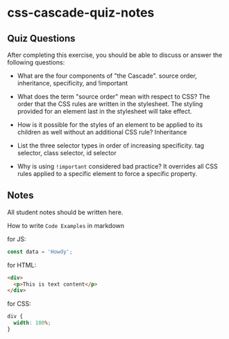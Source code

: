# css-cascade-quiz-notes

## Quiz Questions

After completing this exercise, you should be able to discuss or answer the following questions:

- What are the four components of "the Cascade".
  source order, inheritance, specificity, and !important

- What does the term "source order" mean with respect to CSS?
  The order that the CSS rules are written in the stylesheet. The styling provided for an element last in the stylesheet will take effect.

- How is it possible for the styles of an element to be applied to its children as well without an additional CSS rule?
  Inheritance

- List the three selector types in order of increasing specificity.
  tag selector, class selector, id selector

- Why is using `!important` considered bad practice?
  It overrides all CSS rules applied to a specific element to force a specific property.

## Notes

All student notes should be written here.

How to write `Code Examples` in markdown

for JS:

```javascript
const data = 'Howdy';
```

for HTML:

```html
<div>
  <p>This is text content</p>
</div>
```

for CSS:

```css
div {
  width: 100%;
}
```
